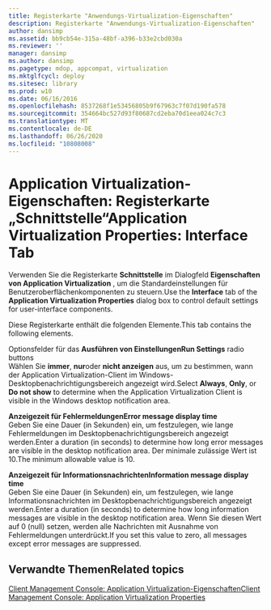 ```yaml
---
title: Registerkarte "Anwendungs-Virtualization-Eigenschaften"
description: Registerkarte "Anwendungs-Virtualization-Eigenschaften"
author: dansimp
ms.assetid: bb9cb54e-315a-48bf-a396-b33e2cbd030a
ms.reviewer: ''
manager: dansimp
ms.author: dansimp
ms.pagetype: mdop, appcompat, virtualization
ms.mktglfcycl: deploy
ms.sitesec: library
ms.prod: w10
ms.date: 06/16/2016
ms.openlocfilehash: 8537268f1e53456805b9f67963c7f07d190fa578
ms.sourcegitcommit: 354664bc527d93f80687cd2eba70d1eea024c7c3
ms.translationtype: MT
ms.contentlocale: de-DE
ms.lasthandoff: 06/26/2020
ms.locfileid: "10808008"
---
```

# <span data-ttu-id="7f1bd-103">Application Virtualization-Eigenschaften: Registerkarte „Schnittstelle“</span><span class="sxs-lookup"><span data-stu-id="7f1bd-103">Application Virtualization Properties: Interface Tab</span></span>


<span data-ttu-id="7f1bd-104">Verwenden Sie die Registerkarte **Schnittstelle** im Dialogfeld **Eigenschaften von Application Virtualization** , um die Standardeinstellungen für Benutzeroberflächenkomponenten zu steuern.</span><span class="sxs-lookup"><span data-stu-id="7f1bd-104">Use the **Interface** tab of the **Application Virtualization Properties** dialog box to control default settings for user-interface components.</span></span>

<span data-ttu-id="7f1bd-105">Diese Registerkarte enthält die folgenden Elemente.</span><span class="sxs-lookup"><span data-stu-id="7f1bd-105">This tab contains the following elements.</span></span>

<a href="" id="run-settings-radio-buttons"></a><span data-ttu-id="7f1bd-106">Optionsfelder für das **Ausführen von Einstellungen**</span><span class="sxs-lookup"><span data-stu-id="7f1bd-106">**Run Settings** radio buttons</span></span>  
<span data-ttu-id="7f1bd-107">Wählen Sie **immer**, **nur**oder **nicht anzeigen** aus, um zu bestimmen, wann der Application Virtualization-Client im Windows-Desktopbenachrichtigungsbereich angezeigt wird.</span><span class="sxs-lookup"><span data-stu-id="7f1bd-107">Select **Always**, **Only**, or **Do not show** to determine when the Application Virtualization Client is visible in the Windows desktop notification area.</span></span>

<a href="" id="error-message-display-time"></a>**<span data-ttu-id="7f1bd-108">Anzeigezeit für Fehlermeldungen</span><span class="sxs-lookup"><span data-stu-id="7f1bd-108">Error message display time</span></span>**  
<span data-ttu-id="7f1bd-109">Geben Sie eine Dauer (in Sekunden) ein, um festzulegen, wie lange Fehlermeldungen im Desktopbenachrichtigungsbereich angezeigt werden.</span><span class="sxs-lookup"><span data-stu-id="7f1bd-109">Enter a duration (in seconds) to determine how long error messages are visible in the desktop notification area.</span></span> <span data-ttu-id="7f1bd-110">Der minimale zulässige Wert ist 10.</span><span class="sxs-lookup"><span data-stu-id="7f1bd-110">The minimum allowable value is 10.</span></span>

<a href="" id="information-message-display-time"></a>**<span data-ttu-id="7f1bd-111">Anzeigezeit für Informationsnachrichten</span><span class="sxs-lookup"><span data-stu-id="7f1bd-111">Information message display time</span></span>**  
<span data-ttu-id="7f1bd-112">Geben Sie eine Dauer (in Sekunden) ein, um festzulegen, wie lange Informationsnachrichten im Desktopbenachrichtigungsbereich angezeigt werden.</span><span class="sxs-lookup"><span data-stu-id="7f1bd-112">Enter a duration (in seconds) to determine how long information messages are visible in the desktop notification area.</span></span> <span data-ttu-id="7f1bd-113">Wenn Sie diesen Wert auf 0 (null) setzen, werden alle Nachrichten mit Ausnahme von Fehlermeldungen unterdrückt.</span><span class="sxs-lookup"><span data-stu-id="7f1bd-113">If you set this value to zero, all messages except error messages are suppressed.</span></span>

## <span data-ttu-id="7f1bd-114">Verwandte Themen</span><span class="sxs-lookup"><span data-stu-id="7f1bd-114">Related topics</span></span>


[<span data-ttu-id="7f1bd-115">Client Management Console: Application Virtualization-Eigenschaften</span><span class="sxs-lookup"><span data-stu-id="7f1bd-115">Client Management Console: Application Virtualization Properties</span></span>](client-management-console-application-virtualization-properties.md)

 

 






